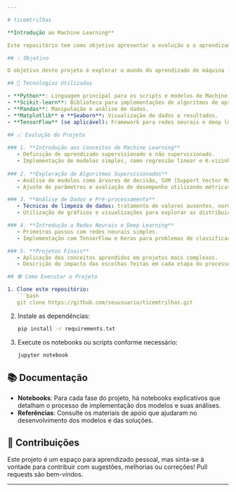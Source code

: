 ```yaml
---

# ticemtrilhas

**Introdução ao Machine Learning**

Este repositório tem como objetivo apresentar a evolução e o aprendizado prático em Machine Learning. O projeto envolve a utilização de diversos algoritmos, técnicas e ferramentas com foco na aplicação de modelos preditivos e análise de dados.

## 💡 Objetivo

O objetivo deste projeto é explorar o mundo do aprendizado de máquina (Machine Learning) de forma gradual, começando com conceitos básicos e avançando para tópicos mais complexos. Ao longo deste repositório, será possível acompanhar minha evolução no aprendizado e na implementação de diferentes modelos, técnicas e práticas recomendadas.

## 🚀 Tecnologias Utilizadas

- **Python**: Linguagem principal para os scripts e modelos de Machine Learning.
- **Scikit-learn**: Biblioteca para implementações de algoritmos de aprendizado de máquina.
- **Pandas**: Manipulação e análise de dados.
- **Matplotlib** e **Seaborn**: Visualização de dados e resultados.
- **TensorFlow** (se aplicável): Framework para redes neurais e deep learning.
  
## 📈 Evolução do Projeto

### 1. **Introdução aos Conceitos de Machine Learning**
   - Definição de aprendizado supervisionado e não supervisionado.
   - Implementação de modelos simples, como regressão linear e K-vizinhos mais próximos (KNN).
  
### 2. **Exploração de Algoritmos Supervisionados**
   - Análise de modelos como árvores de decisão, SVM (Support Vector Machines) e Naive Bayes.
   - Ajuste de parâmetros e avaliação de desempenho utilizando métricas como acurácia, precisão e recall.

### 3. **Análise de Dados e Pré-processamento**
   - Técnicas de limpeza de dados: tratamento de valores ausentes, normalização e padronização.
   - Utilização de gráficos e visualizações para explorar as distribuições e relações dos dados.

### 4. **Introdução a Redes Neurais e Deep Learning**
   - Primeiros passos com redes neurais simples.
   - Implementação com TensorFlow e Keras para problemas de classificação e regressão.

### 5. **Projetos Finais**
   - Aplicação dos conceitos aprendidos em projetos mais complexos.
   - Descrição do impacto das escolhas feitas em cada etapa do processo de Machine Learning.

## 🛠️ Como Executar o Projeto

1. Clone este repositório:
   ```bash
   git clone https://github.com/seuusuario/ticemtrilhas.git
   ```

2. Instale as dependências:
   ```bash
   pip install -r requirements.txt
   ```

3. Execute os notebooks ou scripts conforme necessário:
   ```bash
   jupyter notebook
   ```

## 📚 Documentação

- **Notebooks**: Para cada fase do projeto, há notebooks explicativos que detalham o processo de implementação dos modelos e suas análises.
- **Referências**: Consulte os materiais de apoio que ajudaram no desenvolvimento dos modelos e das soluções.

## 💬 Contribuições

Este projeto é um espaço para aprendizado pessoal, mas sinta-se à vontade para contribuir com sugestões, melhorias ou correções! Pull requests são bem-vindos.

---
```

